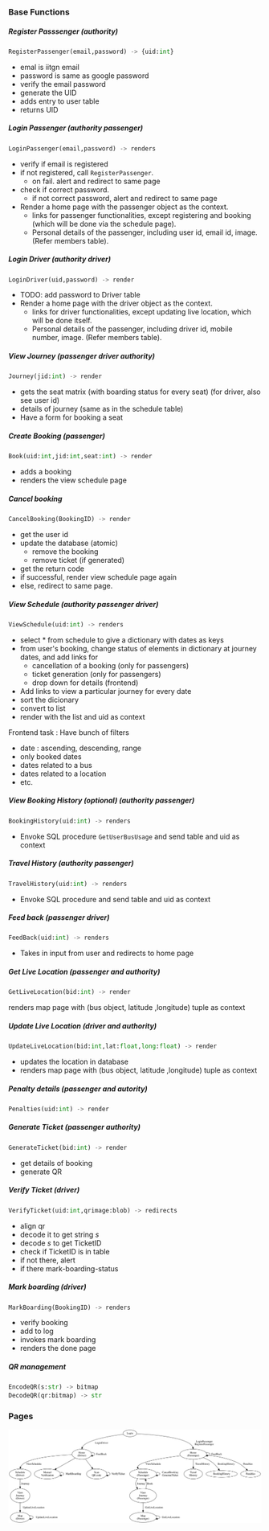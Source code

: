 ### Base Functions

##### Register Passsenger (authority)
```python
RegisterPassenger(email,password) -> {uid:int}
```

- emal is iitgn email
- password is same as google password
- verify the email password
- generate the UID
- adds entry to user table
- returns UID

##### Login Passenger (authority passenger)
```python
LoginPassenger(email,password) -> renders
```

- verify if email is registered
- if not registered, call  `RegisterPassenger`.
  - on fail. alert and redirect to same page
- check if correct password.
  - if not correct password, alert and redirect to same page
- Render a home page with the passenger object as the context.
  - links for passenger functionalities, except registering and booking (which will be done via the schedule page).
  - Personal details of the passenger, including user id, email id, image. (Refer members table).

##### Login Driver (authority driver)
```python
LoginDriver(uid,password) -> render
```

- TODO: add password to Driver table
- Render a home page with the driver object as the context.
  - links for driver functionalities, except updating live location, which will be done itself.
  - Personal details of the passenger, including driver id, mobile number, image. (Refer members table).

##### View Journey (passenger driver authority)
```python
Journey(jid:int) -> render
```

- gets the seat matrix (with boarding status for every seat) (for driver, also see user id)
- details of journey (same as in the schedule table)
- Have a form for booking a seat

##### Create Booking (passenger)
```python
Book(uid:int,jid:int,seat:int) -> render
```

- adds a booking
- renders the view schedule page

##### Cancel booking
```python
CancelBooking(BookingID) -> render
```
- get the user id
- update the database (atomic)
  - remove the booking
  - remove ticket (if generated)
- get the return code
- if successful, render view schedule page again
- else, redirect to same page.


##### View Schedule (authority passenger driver)
```python
ViewSchedule(uid:int) -> renders
```

- select * from schedule to give a dictionary with dates as keys
- from user's booking, change status of elements in dictionary at journey dates, and add links for
  - cancellation of a booking (only for passengers)
  - ticket generation (only for passengers)
  - drop down for details (frontend)
- Add links to view a particular journey for every date
- sort the dicionary
- convert to list
- render with the list and uid as context

Frontend task : Have bunch of filters
  - date : ascending, descending, range
  - only booked dates
  - dates related to a bus
  - dates related to a location
  - etc.

##### View Booking History (optional) (authority passenger)
```python
BookingHistory(uid:int) -> renders
```

- Envoke SQL procedure `GetUserBusUsage` and send table and uid as context

##### Travel History (authority passenger)
```python
TravelHistory(uid:int) -> renders
```

- Envoke SQL procedure and send table and uid as context

##### Feed back (passenger driver)
```python
FeedBack(uid:int) -> renders
```

- Takes in input from user and redirects to home page

##### Get Live Location (passenger and authority)
```python
GetLiveLocation(bid:int) -> render
```

renders map page with (bus object, latitude ,longitude) tuple as context

##### Update Live Location (driver and authority)
```python
UpdateLiveLocation(bid:int,lat:float,long:float) -> render
```

- updates the location in database
- renders map page with (bus object, latitude ,longitude) tuple as context


##### Penalty details (passenger and autority)
```python
Penalties(uid:int) -> render
```

##### Generate Ticket (passenger authority)
```python
GenerateTicket(bid:int) -> render
```

- get details of booking
- generate QR

##### Verify Ticket (driver)
```python
VerifyTicket(uid:int,qrimage:blob) -> redirects
```

- align qr
- decode it to get string $s$
- decode $s$ to get TicketID
- check if TicketID is in table
- if not there, alert
- if there mark-boarding-status

##### Mark boarding (driver)
```python
MarkBoarding(BookingID) -> renders
```

- verify booking
- add to log
- invokes mark boarding
- renders the done page

##### QR management
```python
EncodeQR(s:str) -> bitmap
DecodeQR(qr:bitmap) -> str
```

### Pages

![pages](pages.svg)
